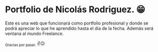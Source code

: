 # **Portfolio de Nicolás Rodriguez.** 😁

Este es una web que funcionará como portfolio profesional y donde se podrá apreciar lo que he aprendido hasta el dia de la fecha.
Además será ventana al mundo Freelance.

<sub> Gracias por pasar. </sub> ✌😉
